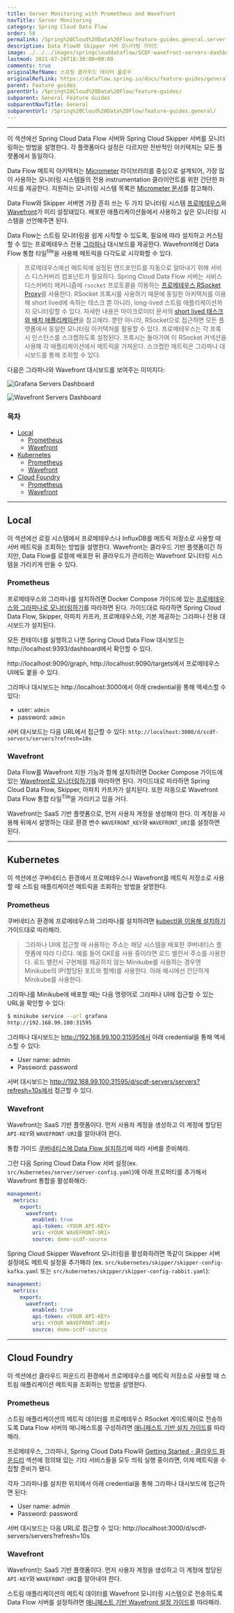 ```yaml
---
title: Server Monitoring with Prometheus and Wavefront
navTitle: Server Monitoring
category: Spring Cloud Data Flow
order: 58
permalink: /Spring%20Cloud%20Data%20Flow/feature-guides.general.server-monitoring/
description: Data Flow와 Skipper 서버 모니터링 가이드
image: ./../../images/springclouddataflow/SCDF-wavefront-servers-dashboard.webp
lastmod: 2021-07-26T18:30:00+09:00
comments: true
originalRefName: 스프링 클라우드 데이터 플로우
originalRefLink: https://dataflow.spring.io/docs/feature-guides/general/server-monitoring/
parent: Feature guides
parentUrl: /Spring%20Cloud%20Data%20Flow/feature-guides/
subparent: General Feature Guides
subparentNavTitle: General
subparentUrl: /Spring%20Cloud%20Data%20Flow/feature-guides.general/
---
```


---

이 섹션에선 Spring Cloud Data Flow 서버와 Spring Cloud Skipper 서버를 모니터링하는 방법을 설명한다. 각 플랫폼마다 설정은 다르지만 전반적인 아키텍처는 모든 플랫폼에서 동일하다.

Data Flow 메트릭 아키텍처는 [Micrometer](https://micrometer.io/) 라이브러리를 중심으로 설계되어, 가장 많이 사용하는 모니터링 시스템들의 전용 instrumentation 클라이언트를 위한 간단한 파사드를 제공한다. 지원하는 모니터링 시스템 목록은 [Micrometer 문서](https://micrometer.io/docs)를 참고해라.

Data Flow와 Skipper 서버엔 가장 흔히 쓰는 두 가지 모니터링 시스템 [프로메테우스](https://prometheus.io/)와 [Wavefront](https://www.wavefront.com/)가 미리 설정돼있다. 배포한 애플리케이션들에서 사용하고 싶은 모니터링 시스템을 선언해주면 된다.

Data Flow는 스트림 모니터링을 쉽게 시작할 수 있도록, 필요에 따라 설치하고 커스텀할 수 있는 프로메테우스 전용 [그라파나](https://grafana.com/) 대시보드를 제공한다. Wavefront에선 Data Flow 통합 타일<sup>tile</sup>을 사용해 메트릭을 다각도로 시각화할 수 있다.

> 프로메테우스에선 메트릭에 설정된 엔드포인트를 자동으로 알아내기 위해 서비스 디스커버리 컴포넌트가 필요하다. Spring Cloud Data Flow 서버는 서비스 디스커버리 메커니즘에 `rsocket` 프로토콜을 이용하는 [프로메테우스 RSocket Proxy](https://github.com/micrometer-metrics/prometheus-rsocket-proxy)를 사용한다. RSocket 프록시를 사용하기 때문에 동일한 아키텍처를 이용해 short lived에 속하는 태스크 뿐 아니라, long-lived 스트림 애플리케이션까지 모니터링할 수 있다. 자세한 내용은 마이크로미터 문서의 [short lived 태스크와 배치 애플리케이션](https://github.com/micrometer-metrics/prometheus-rsocket-proxy#support-for-short-lived-or-serverless-applications)을 참고해라. 뿐만 아니라, RSocket으로 접근하면 모든 플랫폼에서 동일한 모니터링 아키텍처를 활용할 수 있다. 프로메테우스는 각 프록시 인스턴스를 스크랩하도록 설정된다. 프록시는 돌아가며 이 RSocket 커넥션을 사용해 각 애플리케이션에서 메트릭을 가져온다. 스크랩한 메트릭은 그라파나 대시보드를 통해 조회할 수 있다.

다음은 그라파나와 Wavefront 대시보드를 보여주는 이미지다:

![Grafana Servers Dashboard](./../../images/springclouddataflow/SCDF-grafana-servers-dashboard.webp)

![Wavefront Servers Dashboard](./../../images/springclouddataflow/SCDF-wavefront-servers-dashboard.webp)

### 목차

- [Local](#local)
  * [Prometheus](#prometheus)
  * [Wavefront](#wavefront)
- [Kubernetes](#kubernetes)
  * [Prometheus](#prometheus-1)
  * [Wavefront](#wavefront-1)
- [Cloud Foundry](#cloud-foundry)
  * [Prometheus](#prometheus-2)
  * [Wavefront](#wavefront-2)

---

## Local

이 섹션에선 로컬 시스템에서 프로메테우스나 InfluxDB를 메트릭 저장소로 사용할 때 서버 메트릭을 조회하는 방법을 설명한다. Wavefront는 클라우드 기반 플랫폼이긴 하지만, Data Flow를 로컬에 배포한 뒤 클라우드가 관리하는 Wavefront 모니터링 시스템을 가리키게 만들 수 있다.

### Prometheus

프로메테우스와 그라파나를 설치하려면 Docker Compose 가이드에 있는 [프로메테우스와 그라파나로 모니터링하기](../installation.local-machine.docker-customize#prometheus--grafana)를 따라하면 된다. 가이드대로 따라하면 Spring Cloud Data Flow, Skipper, 아파치 카프카, 프로메테우스와, 기본 제공하는 그라파나 전용 대시보드가 설치된다.

모든 컨테이너를 실행하고 나면 Spring Cloud Data Flow 대시보드는 http://localhost:9393/dashboard에서 확인할 수 있다.

http://localhost:9090/graph, http://localhost:9090/targets에서 프로메테우스 UI에도 붙을 수 있다.

그라파나 대시보드는 http://localhost:3000에서 아래 credential을 통해 액세스할 수 있다:

- user: `admin`
- password: `admin`

서버 대시보드는 다음 URL에서 접근할 수 있다: `http://localhost:3000/d/scdf-servers/servers?refresh=10s`

### Wavefront

Data Flow를 Wavefront 지원 기능과 함께 설치하려면 Docker Compose 가이드에 있는 [Wavefront로 모니터링하기](../installation.local-machine.docker-customize#wavefront)를 따라하면 된다. 가이드대로 따라하면 Spring Cloud Data Flow, Skipper, 아파치 카프카가 설치된다. 또한 자동으로 Wavefront Data Flow 통합 타일<sup>Tile</sup>을 가리키고 있을 거다.

Wavefront는 SaaS 기반 플랫폼으로, 먼저 사용자 계정을 생성해야 한다. 이 계정을 사용해 뒤에서 설명하는 대로 환경 변수 `WAVEFRONT_KEY`와 `WAVEFRONT_URI`를 설정하면 된다.

---

## Kubernetes

이 섹션에선 쿠버네티스 환경에서 프로메테우스나 Wavefront를 메트릭 저장소로 사용할 때 스트림 애플리케이션 메트릭을 조회하는 방법을 설명한다.

### Prometheus

쿠버네티스 환경에 프로메테우스와 그라파나를 설치하려면 [kubectl을 이용해 설치하기](../installation.kubernetes.kubectl) 가이드대로 따라해라.

> 그라파나 UI에 접근할 때 사용하는 주소는 해당 시스템을 배포한 쿠버네티스 플랫폼에 따라 다르다. 예를 들어 GKE를 사용 중이라면 로드 밸런서 주소를 사용한다. 로드 밸런서 구현체를 제공하지 않는 Minikube를 사용하는 경우엔 Minikube의 IP(할당된 포트와 함께)를 사용한다. 아래 예시에선 간단하게 Minikube를 사용한다.

그라파나를 Minikube에 배포할 때는 다음 명령어로 그라파나 UI에 접근할 수 있는 URL을 확인할 수 있다:

```bash
$ minikube service --url grafana
http://192.168.99.100:31595
```

그라파나 대시보드는 http://192.168.99.100:31595에서 아래 credential을 통해 액세스할 수 있다:

- User name: admin
- Password: password

서버 대시보드는 http://192.168.99.100:31595/d/scdf-servers/servers?refresh=10s에서 접근할 수 있다.

### Wavefront

Wavefront는 SaaS 기반 플랫폼이다. 먼저 사용자 계정을 생성하고 이 계정에 할당된 `API-KEY`와 `WAVEFRONT-URI`를 알아내야 한다.

통합 가이드 [쿠버네티스에 Data Flow 설치하기](../installation.kubernetes/)에 따라 서버를 준비해라.

그런 다음 Spring Cloud Data Flow 서버 설정(ex. `src/kubernetes/server/server-config.yaml`)에 아래 프로퍼티를 추가해서 Wavefront 통합을 활성화해라:

```yml
management:
  metrics:
    export:
      wavefront:
        enabled: true
        api-token: <YOUR API-KEY>
        uri: <YOUR WAVEFRONT-URI>
        source: demo-scdf-source
```

Spring Cloud Skipper Wavefront 모니터링을 활성화하려면 똑같이 Skipper 서버 설정에도 메트릭 설정을 추가해라 (ex. `src/kubernetes/skipper/skipper-config-kafka.yaml` 또는 `src/kubernetes/skipper/skipper-config-rabbit.yaml`):

```yml
management:
  metrics:
    export:
      wavefront:
        enabled: true
        api-token: <YOUR API-KEY>
        uri: <YOUR WAVEFRONT-URI>
        source: demo-scdf-source
```

---

## Cloud Foundry

이 섹션에선 클라우드 파운드리 환경에서 프로메테우스를 메트릭 저장소로 사용할 때 스트림 애플리케이션 메트릭을 조회하는 방법을 설명한다.

### Prometheus

스트림 애플리케이션의 메트릭 데이터를 프로메테우스 RSocket 게이트웨이로 전송하도록 Data Flow 서버의 매니페스트를 구성하려면 [매니페스트 기반 설치 가이드](../installation.cloudfoundry.cli#configuration-for-prometheus)를 따라해라.

프로메테우스, 그라파나, Spring Cloud Data Flow와 [Getting Started - 클라우드 파운드리](../installation.cloudfoundry.cli) 섹션에 정의돼 있는 기타 서비스들을 모두 띄워 실행 중이라면, 이제 메트릭을 수집할 준비가 됐다.

각자 그라파나를 설치한 위치에서 아래 credential을 통해 그라파나 대시보드에 접근하면 된다:

- User name: admin
- Password: password

서버 대시보드는 다음 URL로 접근할 수 있다: http://localhost:3000/d/scdf-servers/servers?refresh=10s

### Wavefront

Wavefront는 SaaS 기반 플랫폼이다. 먼저 사용자 계정을 생성하고 이 계정에 할당된 `API-KEY`와 `WAVEFRONT-URI`를 알아내야 한다.

스트림 애플리케이션의 메트릭 데이터를 Wavefront 모니터링 시스템으로 전송하도록 Data Flow 서버를 설정하려면 [매니페스트 기반 Wavefront 설정 가이드](../installation.cloudfoundry.cli#configuration-for-wavefront)를 따라해라.